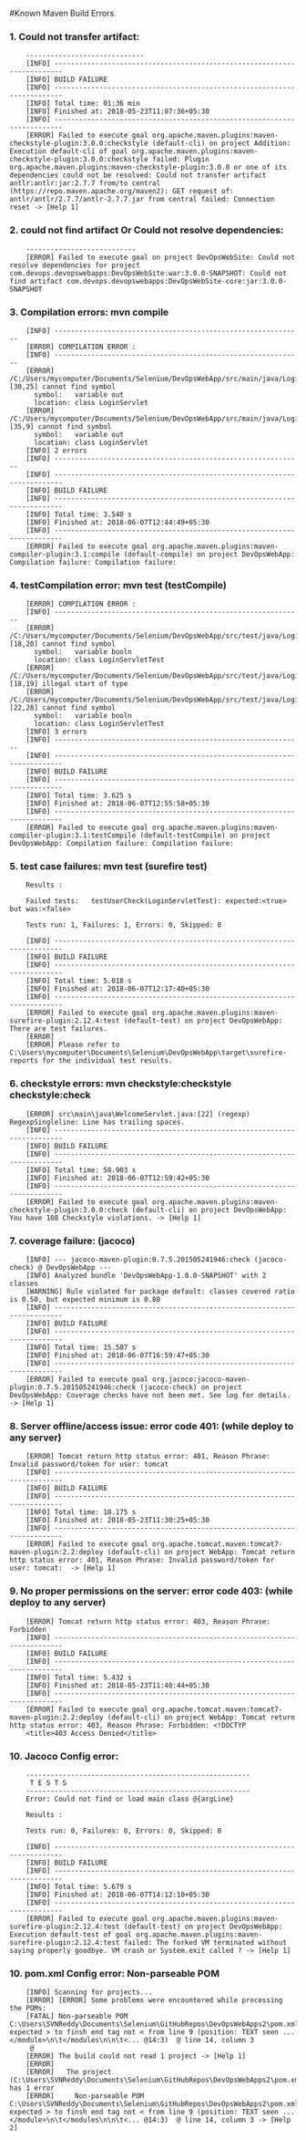 #Known Maven Build Errors

### 1. Could not transfer artifact:
        -----------------------------
        [INFO] ------------------------------------------------------------------------
        [INFO] BUILD FAILURE
        [INFO] ------------------------------------------------------------------------
        [INFO] Total time: 01:36 min
        [INFO] Finished at: 2018-05-23T11:07:36+05:30
        [INFO] ------------------------------------------------------------------------
        [ERROR] Failed to execute goal org.apache.maven.plugins:maven-checkstyle-plugin:3.0.0:checkstyle (default-cli) on project Addition: Execution default-cli of goal org.apache.maven.plugins:maven-checkstyle-plugin:3.0.0:checkstyle failed: Plugin org.apache.maven.plugins:maven-checkstyle-plugin:3.0.0 or one of its dependencies could not be resolved: Could not transfer artifact antlr:antlr:jar:2.7.7 from/to central (https://repo.maven.apache.org/maven2): GET request of: antlr/antlr/2.7.7/antlr-2.7.7.jar from central failed: Connection reset -> [Help 1]

### 2. could not find artifact Or Could not resolve dependencies:
        ---------------------------
        [ERROR] Failed to execute goal on project DevOpsWebSite: Could not resolve dependencies for project com.devops.devopswebapps:DevOpsWebSite:war:3.0.0-SNAPSHOT: Could not find artifact com.devops.devopswebapps:DevOpsWebSite-core:jar:3.0.0-SNAPSHOT

### 3. Compilation errors: mvn compile


        [INFO] -------------------------------------------------------------
        [ERROR] COMPILATION ERROR :
        [INFO] -------------------------------------------------------------
        [ERROR] /C:/Users/mycomputer/Documents/Selenium/DevOpsWebApp/src/main/java/LoginServlet.java:[30,25] cannot find symbol
          symbol:   variable out
          location: class LoginServlet
        [ERROR] /C:/Users/mycomputer/Documents/Selenium/DevOpsWebApp/src/main/java/LoginServlet.java:[35,9] cannot find symbol
          symbol:   variable out
          location: class LoginServlet
        [INFO] 2 errors
        [INFO] -------------------------------------------------------------
        [INFO] ------------------------------------------------------------------------
        [INFO] BUILD FAILURE
        [INFO] ------------------------------------------------------------------------
        [INFO] Total time: 3.540 s
        [INFO] Finished at: 2018-06-07T12:44:49+05:30
        [INFO] ------------------------------------------------------------------------
        [ERROR] Failed to execute goal org.apache.maven.plugins:maven-compiler-plugin:3.1:compile (default-compile) on project DevOpsWebApp: Compilation failure: Compilation failure:


### 4. testCompilation error: mvn test  (testCompile)

        [ERROR] COMPILATION ERROR :
        [INFO] -------------------------------------------------------------
        [ERROR] /C:/Users/mycomputer/Documents/Selenium/DevOpsWebApp/src/test/java/LoginServletTest.java:[18,20] cannot find symbol
          symbol:   variable booln
          location: class LoginServletTest
        [ERROR] /C:/Users/mycomputer/Documents/Selenium/DevOpsWebApp/src/test/java/LoginServletTest.java:[18,19] illegal start of type
        [ERROR] /C:/Users/mycomputer/Documents/Selenium/DevOpsWebApp/src/test/java/LoginServletTest.java:[22,28] cannot find symbol
          symbol:   variable booln
          location: class LoginServletTest
        [INFO] 3 errors
        [INFO] -------------------------------------------------------------
        [INFO] ------------------------------------------------------------------------
        [INFO] BUILD FAILURE
        [INFO] ------------------------------------------------------------------------
        [INFO] Total time: 3.625 s
        [INFO] Finished at: 2018-06-07T12:55:58+05:30
        [INFO] ------------------------------------------------------------------------
        [ERROR] Failed to execute goal org.apache.maven.plugins:maven-compiler-plugin:3.1:testCompile (default-testCompile) on project DevOpsWebApp: Compilation failure: Compilation failure:



### 5. test case failures: mvn test (surefire test)

        Results :

        Failed tests:   testUserCheck(LoginServletTest): expected:<true> but was:<false>

        Tests run: 1, Failures: 1, Errors: 0, Skipped: 0

        [INFO] ------------------------------------------------------------------------
        [INFO] BUILD FAILURE
        [INFO] ------------------------------------------------------------------------
        [INFO] Total time: 5.018 s
        [INFO] Finished at: 2018-06-07T12:17:40+05:30
        [INFO] ------------------------------------------------------------------------
        [ERROR] Failed to execute goal org.apache.maven.plugins:maven-surefire-plugin:2.12.4:test (default-test) on project DevOpsWebApp: There are test failures.
        [ERROR]
        [ERROR] Please refer to C:\Users\mycomputer\Documents\Selenium\DevOpsWebApp\target\surefire-reports for the individual test results.


### 6. checkstyle errors: mvn checkstyle:checkstyle checkstyle:check

        [ERROR] src\main\java\WelcomeServlet.java:[22] (regexp) RegexpSingleline: Line has trailing spaces.
        [INFO] ------------------------------------------------------------------------
        [INFO] BUILD FAILURE
        [INFO] ------------------------------------------------------------------------
        [INFO] Total time: 58.903 s
        [INFO] Finished at: 2018-06-07T12:59:42+05:30
        [INFO] ------------------------------------------------------------------------
        [ERROR] Failed to execute goal org.apache.maven.plugins:maven-checkstyle-plugin:3.0.0:check (default-cli) on project DevOpsWebApp: You have 108 Checkstyle violations. -> [Help 1]


### 7. coverage failure: (jacoco)

        [INFO] --- jacoco-maven-plugin:0.7.5.201505241946:check (jacoco-check) @ DevOpsWebApp ---
        [INFO] Analyzed bundle 'DevOpsWebApp-1.0.0-SNAPSHOT' with 2 classes
        [WARNING] Rule violated for package default: classes covered ratio is 0.50, but expected minimum is 0.80
        [INFO] ------------------------------------------------------------------------
        [INFO] BUILD FAILURE
        [INFO] ------------------------------------------------------------------------
        [INFO] Total time: 15.587 s
        [INFO] Finished at: 2018-06-07T16:59:47+05:30
        [INFO] ------------------------------------------------------------------------
        [ERROR] Failed to execute goal org.jacoco:jacoco-maven-plugin:0.7.5.201505241946:check (jacoco-check) on project DevOpsWebApp: Coverage checks have not been met. See log for details. -> [Help 1]

### 8. Server offline/access issue: error code 401: (while deploy to any server)

        [ERROR] Tomcat return http status error: 401, Reason Phrase: Invalid password/token for user: tomcat
        [INFO] ------------------------------------------------------------------------
        [INFO] BUILD FAILURE
        [INFO] ------------------------------------------------------------------------
        [INFO] Total time: 18.175 s
        [INFO] Finished at: 2018-05-23T11:30:25+05:30
        [INFO] ------------------------------------------------------------------------
        [ERROR] Failed to execute goal org.apache.tomcat.maven:tomcat7-maven-plugin:2.2:deploy (default-cli) on project WebApp: Tomcat return http status error: 401, Reason Phrase: Invalid password/token for user: tomcat:  -> [Help 1]

### 9. No proper permissions on the server: error code 403: (while deploy to any server)

        [ERROR] Tomcat return http status error: 403, Reason Phrase: Forbidden
        [INFO] ------------------------------------------------------------------------
        [INFO] BUILD FAILURE
        [INFO] ------------------------------------------------------------------------
        [INFO] Total time: 5.432 s
        [INFO] Finished at: 2018-05-23T11:40:44+05:30
        [INFO] ------------------------------------------------------------------------
        [ERROR] Failed to execute goal org.apache.tomcat.maven:tomcat7-maven-plugin:2.2:deploy (default-cli) on project WebApp: Tomcat return http status error: 403, Reason Phrase: Forbidden: <!DOCTYP
        <title>403 Access Denied</title>

### 10. Jacoco Config error:
        -------------------------------------------------------
         T E S T S
        -------------------------------------------------------
        Error: Could not find or load main class @{argLine}

        Results :

        Tests run: 0, Failures: 0, Errors: 0, Skipped: 0

        [INFO] ------------------------------------------------------------------------
        [INFO] BUILD FAILURE
        [INFO] ------------------------------------------------------------------------
        [INFO] Total time: 5.679 s
        [INFO] Finished at: 2018-06-07T14:12:10+05:30
        [INFO] ------------------------------------------------------------------------
        [ERROR] Failed to execute goal org.apache.maven.plugins:maven-surefire-plugin:2.12.4:test (default-test) on project DevOpsWebApp: Execution default-test of goal org.apache.maven.plugins:maven-surefire-plugin:2.12.4:test failed: The forked VM terminated without saying properly goodbye. VM crash or System.exit called ? -> [Help 1]
        
### 10. pom.xml Config error:  Non-parseable POM  
        
        [INFO] Scanning for projects...
        [ERROR] [ERROR] Some problems were encountered while processing the POMs:
        [FATAL] Non-parseable POM C:\Users\SVNReddy\Documents\Selenium\GitHubRepos\DevOpsWebApps2\pom.xml: expected > to finsh end tag not < from line 9 (position: TEXT seen ...</module>\n\t</modules\n\n\t<... @14:3)  @ line 14, column 3
         @
        [ERROR] The build could not read 1 project -> [Help 1]
        [ERROR]
        [ERROR]   The project  (C:\Users\SVNReddy\Documents\Selenium\GitHubRepos\DevOpsWebApps2\pom.xml) has 1 error
        [ERROR]     Non-parseable POM C:\Users\SVNReddy\Documents\Selenium\GitHubRepos\DevOpsWebApps2\pom.xml: expected > to finsh end tag not < from line 9 (position: TEXT seen ...</module>\n\t</modules\n\n\t<... @14:3)  @ line 14, column 3 -> [Help 2]

        
